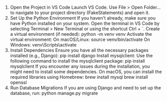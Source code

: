 1. Open the Project in VS Code
Launch VS Code.
Use File > Open Folder... to navigate to your project directory (FakeStatements) and open it.
2. Set Up the Python Environment
If you haven't already, make sure you have Python installed on your system.
Open the terminal in VS Code by selecting Terminal > New Terminal or using the shortcut Ctrl + `.
Create a virtual environment (if needed):
python -m venv venv
Activate the virtual environment:
On macOS/Linux:
source venv/bin/activate
On Windows:
venv\Scripts\activate
3. Install Dependencies
Ensure you have all the necessary packages installed (e.g., Django):
pip install django
Install mysqlclient: Use the following command to install the mysqlclient package:
pip install mysqlclient
If you encounter any issues during the installation, you might need to install some dependencies. On macOS, you can install the required libraries using Homebrew:
brew install mysql
brew install openssl
5. Run Database Migrations
If you are using Django and need to set up the database, run:
python manage.py migrate

